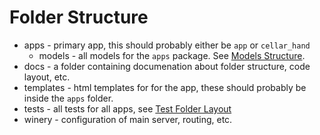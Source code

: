 # Folder Structure

- apps - primary app, this should probably either be `app` or `cellar_hand`
   - models - all models for the `apps` package. See [Models Structure](docs/Models%20Structure.md).
- docs - a folder containing documenation about folder structure, code layout, etc.
- templates - html templates for for the app, these should probably be inside the `apps` folder.
- tests - all tests for all apps, see [Test Folder Layout](docs/Test%20Folder%20Layout.md)
- winery - configuration of main server, routing, etc.
